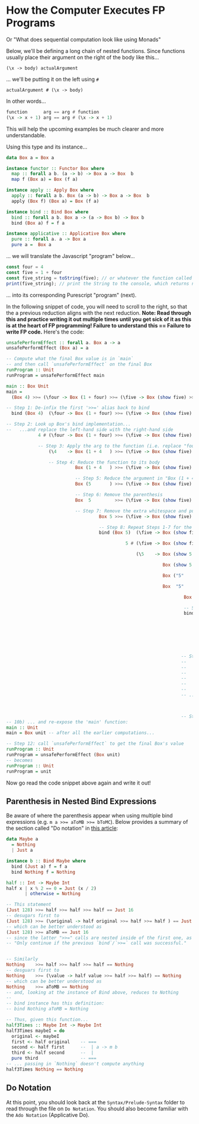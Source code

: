 # How the Computer Executes FP Programs

Or "What does sequential computation look like using Monads"

Below, we'll be defining a long chain of nested functions. Since functions usually place their argument on the right of the body like this...
```
(\x -> body) actualArgument
```
... we'll be putting it on the left using `#`
```
actualArgument # (\x -> body)
```
In other words...
```purescript
function      arg == arg # function
(\x -> x + 1) arg == arg # (\x -> x + 1)
```
This will help the upcoming examples be much clearer and more understandable.

Using this type and its instance...
```purescript
data Box a = Box a

instance functor :: Functor Box where
  map :: forall a b. (a -> b) -> Box a -> Box  b
  map f (Box a) = Box (f a)

instance apply :: Apply Box where
  apply :: forall a b. Box (a -> b) -> Box a -> Box  b
  apply (Box f) (Box a) = Box (f a)

instance bind :: Bind Box where
  bind :: forall a b. Box a -> (a -> Box b) -> Box b
  bind (Box a) f = f a

instance applicative :: Applicative Box where
  pure :: forall a. a -> Box a
  pure a =  Box a
```
... we will translate the Javascript "program" below...
```javascript
const four = 4
const five = 1 + four
const five_string = toString(five); // or whatever the function called
print(five_string); // print the String to the console, which returns nothing
```
... into its corresponding Purescript "program" (next).

In the following snippet of code, you will need to scroll to the right, so that the a previous reduction aligns with the next reduction. **Note: Read through this and practice writing it out multiple times until you get sick of it as this is at the heart of FP programming! Failure to understand this == Failure to write FP code.** Here's the code:
```purescript
unsafePerformEffect :: forall a. Box a -> a
unsafePerformEffect (Box a) = a

-- Compute what the final Box value is in `main`
-- and then call `unsafePerformEffect` on the final Box
runProgram :: Unit
runProgram = unsafePerformEffect main

main :: Box Unit
main =
  (Box 4) >>= (\four -> Box (1 + four) >>= (\five -> Box (show five) >>= (\five_string -> print five_string)))

-- Step 1: De-infix the first '>>=' alias back to bind
  bind (Box 4)  (\four -> Box (1 + four) >>= (\five -> Box (show five) >>= (\five_string -> print five_string)))

-- Step 2: Look up Box's bind implementation...
--   ...and replace the left-hand side with the right-hand side
            4 # (\four -> Box (1 + four) >>= (\five -> Box (show five) >>= (\five_string -> print five_string)))

            -- Step 3: Apply the arg to the function (i.e. replace "four" with 4)
                (\4    -> Box (1 + 4   ) >>= (\five -> Box (show five) >>= (\five_string -> print five_string)))

                -- Step 4: Reduce the function to its body
                          Box (1 + 4   ) >>= (\five -> Box (show five) >>= (\five_string -> print five_string))

                          -- Step 5: Reduce the argument in "Box (1 + 4)" to "Box 5"
                          Box (5       ) >>= (\five -> Box (show five) >>= (\five_string -> print five_string))

                          -- Step 6: Remove the parenthesis
                          Box  5         >>= (\five -> Box (show five) >>= (\five_string -> print five_string))

                          -- Step 7: Remove the extra whitespace and push right
                                   Box 5 >>= (\five -> Box (show five) >>= (\five_string -> print five_string))

                                   -- Step 8: Repeat Steps 1-7 for the next ">>="
                                   bind (Box 5)  (\five -> Box (show five) >>= (\five_string -> print five_string))

                                             5 # (\five -> Box (show five) >>= (\five_string -> print five_string))

                                                 (\5    -> Box (show 5   ) >>= (\five_string -> print five_string))

                                                           Box (show 5   ) >>= (\five_string -> print five_string)

                                                           Box ("5"      ) >>= (\five_string -> print five_string)

                                                           Box  "5"        >>= (\five_string -> print five_string)

                                                                   Box "5" >>= (\five_string -> print five_string)

                                                                   -- Step 8: Repeat Steps 1-6 for the next ">>="
                                                                   bind (Box "5")  (\five_string -> print five_string)

                                                                             "5" # (\five_string -> print five_string)

                                                                                   (\"5"         -> print "5")

                                                                                                    print "5"

                                                                  -- Step 9: Look up `print`'s definition
                                                                  --
                                                                  --   print :: forall a. a -> Box Unit
                                                                  --   print a =
                                                                  --      -- Assume that 'a' is printed to the console
                                                                  --      Box unit
                                                                  --
                                                                  -- ... and replace the LHS with RHS

                                                                                                     Box unit

                                                                  -- Step 10a: Shift everything to the left again
-- 10b) ... and re-expose the 'main' function:
main :: Unit
main = Box unit -- after all the earlier computations...

-- Step 12: call `unsafePerformEffect` to get the final Box's value
runProgram :: Unit
runProgram = unsafePerformEffect (Box unit)
-- becomes
runProgram :: Unit
runProgram = unit
```

Now go read the code snippet above again and write it out! 

## Parenthesis in Nested Bind Expressions

Be aware of where the parenthesis appear when using multiple bind expressions (e.g. `m a >>= aToMB >>= bToMC`). Below provides a summary of the section called "Do notation" in [this article](https://sras.me/haskell/miscellaneous-enlightenments.html):
```purescript
data Maybe a
  = Nothing
  | Just a

instance b :: Bind Maybe where
  bind (Just a) f = f a
  bind Nothing f = Nothing

half :: Int -> Maybe Int
half x | x % 2 == 0 = Just (x / 2)
       | otherwise = Nothing

-- This statement
(Just 128) >>= half >>= half >>= half == Just 16
-- desugars first to
(Just 128) >>= (\original -> half original >>= half >>= half ) == Just 16
-- which can be better understood as
(Just 128) >>= aToMB == Just 16
-- since the latter ">>=" calls are nested inside of the first one, as in
-- "Only continue if the previous `bind`/`>>=` call was successful."


-- Similarly
Nothing    >>= half >>= half >>= half == Nothing
-- desguars first to
Nothing    >>= (\value -> half value >>= half >>= half) == Nothing
-- which can be better understood as
Nothing    >>= aToMB == Nothing
-- and, looking at the instance of Bind above, reduces to Nothing
--
-- bind instance has this definition:
-- bind Nothing aToMB = Nothing

-- Thus, given this function...
half3Times :: Maybe Int -> Maybe Int
half3Times maybeI = do
  original <- maybeI
  first <- half original    -- ===
  second <- half first      --  | a -> m b
  third <- half second      --  |
  pure third                -- ===
-- ... passing in `Nothing` doesn't compute anything
half3Times Nothing == Nothing
```

## Do Notation

At this point, you should look back at the `Syntax/Prelude-Syntax` folder to read through the file on `Do Notation`. You should also become familiar with the `Ado Notation` (Applicative Do).
